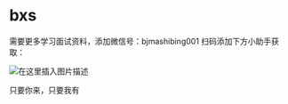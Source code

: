 # bxs

需要更多学习面试资料，添加微信号：bjmashibing001
扫码添加下方小助手获取：

![在这里插入图片描述](https://img-blog.csdnimg.cn/20201107155545977.jpg?x-oss-process=image/watermark,type_ZmFuZ3poZW5naGVpdGk,shadow_10,text_aHR0cHM6Ly9ibG9nLmNzZG4ubmV0L3dlaXhpbl80NzkwODQ2Ng==,size_16,color_FFFFFF,t_70#pic_center)


只要你来，只要我有
